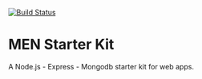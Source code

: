 [![Build Status](https://travis-ci.org/paulodiovani/men-starter-kit.svg?branch=master)](https://travis-ci.org/paulodiovani/men-starter-kit)

# MEN Starter Kit

A Node.js - Express - Mongodb starter kit for web apps.
